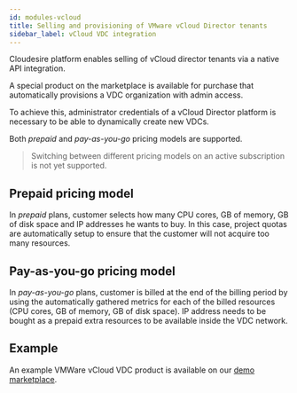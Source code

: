 ```yaml
---
id: modules-vcloud
title: Selling and provisioning of VMware vCloud Director tenants
sidebar_label: vCloud VDC integration
---
```


Cloudesire platform enables selling of vCloud director tenants via a native API
integration.

A special product on the marketplace is available for purchase that
automatically provisions a VDC organization with admin access.

To achieve this, administrator credentials of a vCloud Director platform is
necessary to be able to dynamically create new VDCs.

Both *prepaid* and *pay-as-you-go* pricing models are supported.

> Switching between different pricing models on an active subscription is not
> yet supported.

## Prepaid pricing model

In *prepaid* plans, customer selects how many CPU cores, GB of memory, GB of
disk space and IP addresses he wants to buy. In this case, project quotas are
automatically setup to ensure that the customer will not acquire too many
resources.

## Pay-as-you-go pricing model

In *pay-as-you-go* plans, customer is billed at the end of the billing period by
using the automatically gathered metrics for each of the billed resources (CPU
cores, GB of memory, GB of disk space). IP address needs to be bought as a
prepaid extra resources to be available inside the VDC network.

## Example

An example VMWare vCloud VDC product is available on our [demo
marketplace](https://demo-mcp.cloudeng.it/161973/compute/virtual-data-center-vmware).
